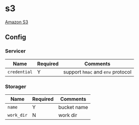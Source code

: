 # s3

[Amazon S3](https://aws.amazon.com/s3/)

## Config

### Servicer

| Name         | Required | Comments                          |
| ------------ | -------- | --------------------------------- |
| `credential` | Y        | support `hmac` and `env` protocol |

### Storager

| Name       | Required | Comments    |
| ---------- | -------- | ----------- |
| `name`     | Y        | bucket name |
| `work_dir` | N        | work dir    |
